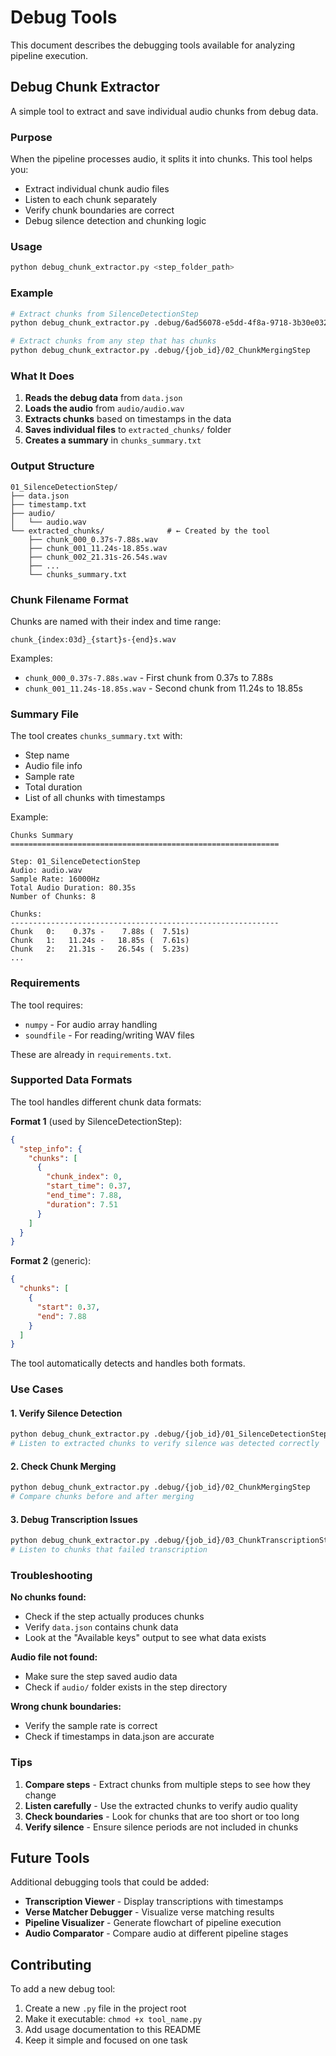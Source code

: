 # Debug Tools

This document describes the debugging tools available for analyzing pipeline execution.

## Debug Chunk Extractor

A simple tool to extract and save individual audio chunks from debug data.

### Purpose

When the pipeline processes audio, it splits it into chunks. This tool helps you:
- Extract individual chunk audio files
- Listen to each chunk separately
- Verify chunk boundaries are correct
- Debug silence detection and chunking logic

### Usage

```bash
python debug_chunk_extractor.py <step_folder_path>
```

### Example

```bash
# Extract chunks from SilenceDetectionStep
python debug_chunk_extractor.py .debug/6ad56078-e5dd-4f8a-9718-3b30e032a1eb/01_SilenceDetectionStep

# Extract chunks from any step that has chunks
python debug_chunk_extractor.py .debug/{job_id}/02_ChunkMergingStep
```

### What It Does

1. **Reads the debug data** from `data.json`
2. **Loads the audio** from `audio/audio.wav`
3. **Extracts chunks** based on timestamps in the data
4. **Saves individual files** to `extracted_chunks/` folder
5. **Creates a summary** in `chunks_summary.txt`

### Output Structure

```
01_SilenceDetectionStep/
├── data.json
├── timestamp.txt
├── audio/
│   └── audio.wav
└── extracted_chunks/              # ← Created by the tool
    ├── chunk_000_0.37s-7.88s.wav
    ├── chunk_001_11.24s-18.85s.wav
    ├── chunk_002_21.31s-26.54s.wav
    ├── ...
    └── chunks_summary.txt
```

### Chunk Filename Format

Chunks are named with their index and time range:
```
chunk_{index:03d}_{start}s-{end}s.wav
```

Examples:
- `chunk_000_0.37s-7.88s.wav` - First chunk from 0.37s to 7.88s
- `chunk_001_11.24s-18.85s.wav` - Second chunk from 11.24s to 18.85s

### Summary File

The tool creates `chunks_summary.txt` with:
- Step name
- Audio file info
- Sample rate
- Total duration
- List of all chunks with timestamps

Example:
```
Chunks Summary
============================================================

Step: 01_SilenceDetectionStep
Audio: audio.wav
Sample Rate: 16000Hz
Total Audio Duration: 80.35s
Number of Chunks: 8

Chunks:
------------------------------------------------------------
Chunk   0:    0.37s -    7.88s (  7.51s)
Chunk   1:   11.24s -   18.85s (  7.61s)
Chunk   2:   21.31s -   26.54s (  5.23s)
...
```

### Requirements

The tool requires:
- `numpy` - For audio array handling
- `soundfile` - For reading/writing WAV files

These are already in `requirements.txt`.

### Supported Data Formats

The tool handles different chunk data formats:

**Format 1** (used by SilenceDetectionStep):
```json
{
  "step_info": {
    "chunks": [
      {
        "chunk_index": 0,
        "start_time": 0.37,
        "end_time": 7.88,
        "duration": 7.51
      }
    ]
  }
}
```

**Format 2** (generic):
```json
{
  "chunks": [
    {
      "start": 0.37,
      "end": 7.88
    }
  ]
}
```

The tool automatically detects and handles both formats.

### Use Cases

#### 1. Verify Silence Detection
```bash
python debug_chunk_extractor.py .debug/{job_id}/01_SilenceDetectionStep
# Listen to extracted chunks to verify silence was detected correctly
```

#### 2. Check Chunk Merging
```bash
python debug_chunk_extractor.py .debug/{job_id}/02_ChunkMergingStep
# Compare chunks before and after merging
```

#### 3. Debug Transcription Issues
```bash
python debug_chunk_extractor.py .debug/{job_id}/03_ChunkTranscriptionStep
# Listen to chunks that failed transcription
```

### Troubleshooting

**No chunks found:**
- Check if the step actually produces chunks
- Verify `data.json` contains chunk data
- Look at the "Available keys" output to see what data exists

**Audio file not found:**
- Make sure the step saved audio data
- Check if `audio/` folder exists in the step directory

**Wrong chunk boundaries:**
- Verify the sample rate is correct
- Check if timestamps in data.json are accurate

### Tips

1. **Compare steps** - Extract chunks from multiple steps to see how they change
2. **Listen carefully** - Use the extracted chunks to verify audio quality
3. **Check boundaries** - Look for chunks that are too short or too long
4. **Verify silence** - Ensure silence periods are not included in chunks

## Future Tools

Additional debugging tools that could be added:

- **Transcription Viewer** - Display transcriptions with timestamps
- **Verse Matcher Debugger** - Visualize verse matching results
- **Pipeline Visualizer** - Generate flowchart of pipeline execution
- **Audio Comparator** - Compare audio at different pipeline stages

## Contributing

To add a new debug tool:

1. Create a new `.py` file in the project root
2. Make it executable: `chmod +x tool_name.py`
3. Add usage documentation to this README
4. Keep it simple and focused on one task

